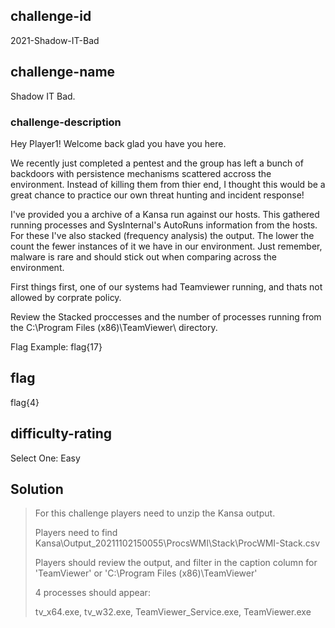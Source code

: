 ## challenge-id
2021-Shadow-IT-Bad

## challenge-name
Shadow IT Bad.

### challenge-description
Hey Player1! Welcome back glad you have you here.

We recently just completed a pentest and the group has left a bunch of backdoors with persistence mechanisms scattered accross the environment. Instead of killing them from thier end, I thought this would be a great chance to practice our own threat hunting and incident response!

I've provided you a archive of a Kansa run against our hosts. This gathered running processes and SysInternal's AutoRuns information from the hosts. For these I've also stacked (frequency analysis) the output. The lower the count the fewer instances of it we have in our environment. Just remember, malware is rare and should stick out when comparing across the environment.

First things first, one of our systems had Teamviewer running, and thats not allowed by corprate policy. 

Review the Stacked proccesses and the number of processes running from the C:\Program Files (x86)\TeamViewer\ directory.

Flag Example:
flag{17}

## flag
flag{4}

## difficulty-rating
Select One: 
Easy


## Solution 
>
> For this challenge players need to unzip the Kansa output.
>
> Players need to find Kansa\Output_20211102150055\ProcsWMI\Stack\ProcWMI-Stack.csv
> 
> Players should review the output, and filter in the caption column for 'TeamViewer' or 'C:\Program Files (x86)\TeamViewer\'
> 
> 4 processes should appear:
> 
> tv_x64.exe, tv_w32.exe, TeamViewer_Service.exe, TeamViewer.exe

 
